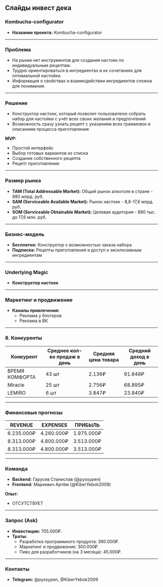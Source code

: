 ## Слайды инвест дека

### Kombucha-configurator  
- **Название проекта:** Kombucha-configurator  

---

###  **Проблема**
- На рынке нет инструментов для создания настоек по индивидуальным рецептам.  
- Трудно ориентироваться в ингредиентах и их сочетаниях для оптимальной настойки.   
- Информация о свойствах и взаимодействии ингредиентов сложна для понимания.  

---

###  **Решение**
- Конструктор настоек, который позволит пользователю собрать набор для настойки с учёт всех своих желаний и предпочтений  
- Возможность сразу узнать рецепт с указанием всех граммовок и описанием процесса приготовления  

**MVP:**  
- Простой интерфейс  
- Выбор готовых вариантов из списка  
- Создание собственного рецепта  
- Рецепт приготовления  

---

###  **Размер рынка**
- **TAM (Total Addressable Market):** Общий рынок алкоголя в стране - 880 млрд. руб.  
- **SAM (Serviceable Available Market):** Рынок настоек - 8,8-17,6 млрд. руб.  
- **SOM (Serviceable Obtainable Market):** Целевая аудитория - 880 тыс. до 17,6 млн. руб.  

---

###  **Бизнес-модель**
- **Бесплатно:** Конструктор с возможностью заказа набора  
- **Подписка:** Рецепты приготовления и доступ к эксклюзивным ингредиентам   

---

###  **Underlying Magic**
- **Конструктор настоек**  

---

###  **Маркетинг и продвижение**
- **Каналы привлечения:**  
  - Реклама у блогеров  
  - Реклама в ВК  

---

### 8. **Конкуренты**  
| Конкурент       | Среднее кол-во продаж в день | Средняя цена товара | Средний доход в день |
|-----------------|------------------------------|---------------------|----------------------|
| ВРЕМЯ КОМФОРТА  | 43 шт                        | 2.136₽              | 91.848₽              |
| Miracle         | 25 шт                        | 2.756₽              | 68.895₽              |
| LEMIRO          | 6 шт                         | 3.847₽              | 23.840₽              |

---

###  **Финансовые прогнозы**
| REVENUE         | EXPENSES                 | ПРИБЫЛЬ              |
|-----------------|--------------------------|----------------------|
| 6.235.000₽      | 4.260.000₽               | 1.975.000₽           |
| 8.313.000₽      | 4.800.000₽               | 3.513.000₽           |
| 8.313.000₽      | 4.800.000₽               | 3.513.000₽           | 

---

###  **Команда**
- **Backend:** Гарусев Станислав (@pyssypen)  
- **Frontend:** Маркевич Артём (@KiberYebok2009)  

**Опыт:**  
- ОТСУТСТВУЕТ  

---

###  **Запрос (Ask)**
- **Инвестиции:** 705.000₽.  
- **Траты:**  
  - Разработка программного продукта: 360.000₽.  
  - Маркетинг и продвижение: 300.000₽.  
  - Пиво для разработчиков (на 3 месяца): 45.000₽.  

---

###  **Контакты**
- **Telegram:** @pyssypen, @KiberYebok2009  
